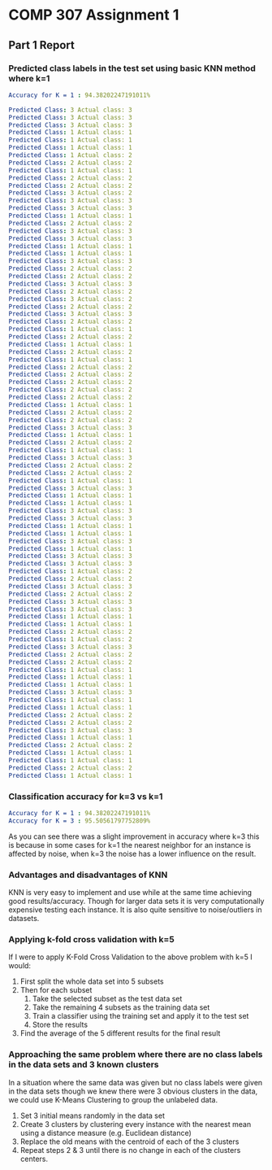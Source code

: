 # COMP 307 Assignment 1

## Part 1 Report



### Predicted class labels in the test set using basic KNN method where k=1

```yaml
Accuracy for K = 1 : 94.38202247191011%

Predicted Class: 3 Actual class: 3 
Predicted Class: 3 Actual class: 3 
Predicted Class: 3 Actual class: 3
Predicted Class: 1 Actual class: 1
Predicted Class: 1 Actual class: 1
Predicted Class: 1 Actual class: 1
Predicted Class: 1 Actual class: 2
Predicted Class: 2 Actual class: 2
Predicted Class: 1 Actual class: 1
Predicted Class: 2 Actual class: 2
Predicted Class: 2 Actual class: 2
Predicted Class: 3 Actual class: 2
Predicted Class: 3 Actual class: 3
Predicted Class: 3 Actual class: 3
Predicted Class: 1 Actual class: 1
Predicted Class: 2 Actual class: 2
Predicted Class: 3 Actual class: 3
Predicted Class: 3 Actual class: 3
Predicted Class: 1 Actual class: 1
Predicted Class: 1 Actual class: 1 
Predicted Class: 3 Actual class: 3 
Predicted Class: 2 Actual class: 2
Predicted Class: 2 Actual class: 2
Predicted Class: 3 Actual class: 3
Predicted Class: 2 Actual class: 2
Predicted Class: 3 Actual class: 2
Predicted Class: 2 Actual class: 2
Predicted Class: 3 Actual class: 3
Predicted Class: 2 Actual class: 2
Predicted Class: 1 Actual class: 1
Predicted Class: 2 Actual class: 2
Predicted Class: 1 Actual class: 1
Predicted Class: 2 Actual class: 2
Predicted Class: 1 Actual class: 1
Predicted Class: 2 Actual class: 2
Predicted Class: 2 Actual class: 2
Predicted Class: 2 Actual class: 2
Predicted Class: 2 Actual class: 2
Predicted Class: 2 Actual class: 2
Predicted Class: 1 Actual class: 1
Predicted Class: 2 Actual class: 2
Predicted Class: 2 Actual class: 2
Predicted Class: 3 Actual class: 3
Predicted Class: 1 Actual class: 1
Predicted Class: 2 Actual class: 2
Predicted Class: 1 Actual class: 1
Predicted Class: 3 Actual class: 3
Predicted Class: 2 Actual class: 2
Predicted Class: 2 Actual class: 2
Predicted Class: 1 Actual class: 1 
Predicted Class: 3 Actual class: 3
Predicted Class: 1 Actual class: 1
Predicted Class: 1 Actual class: 1
Predicted Class: 3 Actual class: 3
Predicted Class: 3 Actual class: 3 
Predicted Class: 1 Actual class: 1
Predicted Class: 1 Actual class: 1
Predicted Class: 3 Actual class: 3
Predicted Class: 1 Actual class: 1
Predicted Class: 3 Actual class: 3
Predicted Class: 3 Actual class: 3
Predicted Class: 1 Actual class: 2
Predicted Class: 2 Actual class: 2
Predicted Class: 3 Actual class: 3
Predicted Class: 2 Actual class: 2
Predicted Class: 3 Actual class: 3
Predicted Class: 3 Actual class: 3
Predicted Class: 1 Actual class: 1
Predicted Class: 1 Actual class: 1
Predicted Class: 2 Actual class: 2
Predicted Class: 1 Actual class: 2
Predicted Class: 3 Actual class: 3
Predicted Class: 2 Actual class: 2
Predicted Class: 2 Actual class: 2
Predicted Class: 1 Actual class: 1
Predicted Class: 1 Actual class: 1
Predicted Class: 1 Actual class: 1
Predicted Class: 3 Actual class: 3
Predicted Class: 1 Actual class: 1
Predicted Class: 1 Actual class: 1
Predicted Class: 2 Actual class: 2
Predicted Class: 2 Actual class: 2 
Predicted Class: 3 Actual class: 3
Predicted Class: 1 Actual class: 1
Predicted Class: 2 Actual class: 2
Predicted Class: 1 Actual class: 1
Predicted Class: 1 Actual class: 1
Predicted Class: 2 Actual class: 2
Predicted Class: 1 Actual class: 1
```

### Classification accuracy for k=3 vs k=1

```yaml
Accuracy for K = 1 : 94.38202247191011%
Accuracy for K = 3 : 95.50561797752809%
```

As you can see there was a slight improvement in accuracy where k=3 this is because in some cases for k=1 the nearest neighbor for an instance is affected by noise, when k=3  the noise has a lower influence on the result.

### Advantages and disadvantages of KNN

KNN is very easy to implement and use while at the same time achieving good results/accuracy. Though for larger data sets it is very computationally expensive testing each instance. It is also quite sensitive to noise/outliers in datasets. 

### Applying k-fold cross validation with k=5

If I were to apply K-Fold Cross Validation to the above problem with k=5 I would:

1. First split the whole data set into 5 subsets
2. Then for each subset
   1. Take the selected subset as the test data set
   2. Take the remaining 4 subsets as the training data set
   3. Train a classifier using the training set and apply it to the test set
   4. Store the results
3. Find the average of the 5 different results for the final result

### Approaching the same problem where there are no class labels in the data sets and 3 known clusters

In a situation where the same data was given but no class labels were given in the data sets though we knew there were 3 obvious clusters in the data, we could use K-Means Clustering to group the unlabeled data.

1. Set 3 initial means randomly in the data set
2. Create 3 clusters by clustering every instance with the nearest mean using a distance measure (e.g. Euclidean distance)
3. Replace the old means with the centroid of each of the 3 clusters
4. Repeat steps 2 & 3 until there is no change in each of the clusters centers.